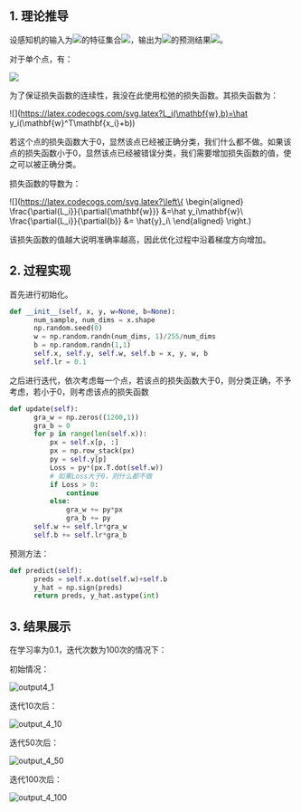 ## 1. 理论推导

设感知机的输入为![](https://latex.codecogs.com/svg.latex?n\times%20m)的特征集合![](https://latex.codecogs.com/svg.latex?\mathbf{A})，输出为![](https://latex.codecogs.com/svg.latex?n\times%201)的预测结果![](https://latex.codecogs.com/svg.latex?\mathbf{y})。

对于单个点，有：

![](https://latex.codecogs.com/svg.latex?y_i=\rm{sign}(\mathbf{w}^T\mathbf{x_i}+b))

为了保证损失函数的连续性，我没在此使用松弛的损失函数。其损失函数为：

![](https://latex.codecogs.com/svg.latex?L_i(\mathbf{w},b)=\hat y_i(\mathbf{w}^T\mathbf{x_i}+b))

若这个点的损失函数大于0，显然该点已经被正确分类，我们什么都不做。如果该点的损失函数小于0，显然该点已经被错误分类，我们需要增加损失函数的值，使之可以被正确分类。

损失函数的导数为：

![](https://latex.codecogs.com/svg.latex?\left\{
\begin{aligned}
\frac{\partial{L_i}}{\partial{\mathbf{w}}} &=\hat y_i\mathbf{w}\\
\frac{\partial{L_i}}{\partial{b}} &=  \hat{y}_i\\
\end{aligned}
\right.)

该损失函数的值越大说明准确率越高，因此优化过程中沿着梯度方向增加。

## 2. 过程实现

首先进行初始化。

```python
def __init__(self, x, y, w=None, b=None):
      num_sample, num_dims = x.shape
      np.random.seed(0)
      w = np.random.randn(num_dims, 1)/255/num_dims
      b = np.random.randn(1,1)
      self.x, self.y, self.w, self.b = x, y, w, b
      self.lr = 0.1
```

之后进行迭代，依次考虑每一个点，若该点的损失函数大于0，则分类正确，不予考虑，若小于0，则考虑该点的损失函数

```python
def update(self):
      gra_w = np.zeros((1200,1))
      gra_b = 0
      for p in range(len(self.x)):
          px = self.x[p, :]
          px = np.row_stack(px)
          py = self.y[p]
          Loss = py*(px.T.dot(self.w))
          # 如果Loss大于0，则什么都不做
          if Loss > 0:
              continue
          else:
              gra_w += py*px
              gra_b += py
      self.w += self.lr*gra_w
      self.b += self.lr*gra_b
```

预测方法：

```python
def predict(self):
      preds = self.x.dot(self.w)+self.b
      y_hat = np.sign(preds)
      return preds, y_hat.astype(int)
```

## 3. 结果展示

在学习率为0.1，迭代次数为100次的情况下：

初始情况：

![output4_1](https://tva1.sinaimg.cn/large/e6c9d24ely1h19ild9rnsj20ve02iq3q.jpg)

迭代10次后：

![output_4_10](https://tva1.sinaimg.cn/large/e6c9d24ely1h19ilqedvvj20ve02iwfa.jpg)

迭代50次后：

![output_4_50](https://tva1.sinaimg.cn/large/e6c9d24ely1h19ile8rdqj20ve02iwfa.jpg)

迭代100次后：

![output_4_100](https://tva1.sinaimg.cn/large/e6c9d24ely1h19ilfrqt0j20ve02iwfa.jpg)